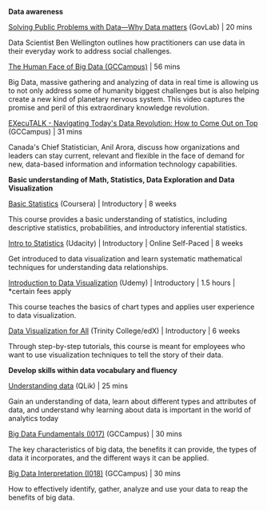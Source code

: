 **Data awareness**

[Solving Public Problems with Data—Why Data matters](http://sppd.thegovlab.org/videos/Solving%20Public%20Problems%20with%20Data%20-%20Why%20Data%20Matters%20(Ben%20Wellington)/story_html5.html) (GovLab) | 20 mins

Data Scientist Ben Wellington outlines how practitioners can use data in their everyday work to address social challenges.

[The Human Face of Big Data (GCCampus)](https://learn-apprendre.csps-efpc.gc.ca/application/en/content/human-face-big-data) | 56 mins

Big Data, massive gathering and analyzing of data in real time is allowing us to not only address some of humanity biggest challenges but is also helping create a new kind of planetary nervous system. This video captures the promise and peril of this extraordinary knowledge revolution.

[EXecuTALK - Navigating Today's Data Revolution: How to Come Out on Top](https://learn-apprendre.csps-efpc.gc.ca/application/en/content/executalk-navigating-todays-data-revolution-how-come-out-top-0) (GCCampus) | 31 mins

Canada's Chief Statistician, Anil Arora, discuss how organizations and leaders can stay current, relevant and flexible in the face of demand for new, data-based information and information technology capabilities.
 
**Basic understanding of Math, Statistics, Data Exploration and Data Visualization**

[Basic Statistics](https://www.coursera.org/learn/basic-statistics) (Coursera) | Introductory | 8 weeks

This course provides a basic understanding of statistics, including descriptive statistics, probabilities, and introductory inferential statistics.
 
[Intro to Statistics](https://www.udacity.com/course/intro-to-statistics--st101) (Udacity) | Introductory | Online Self-Paced | 8 weeks

Get introduced to data visualization and learn systematic mathematical techniques for understanding data relationships.

[Introduction to Data Visualization](https://www.udemy.com/introduction-to-data-visualization/) (Udemy) | Introductory | 1.5 hours | *certain fees apply

This course teaches the basics of chart types and applies user experience to data visualization.
 
[Data Visualization for All](https://www.edx.org/course/data-visualization-all-trinityx-t005x) (Trinity College/edX) | Introductory | 6 weeks

Through step-by-step tutorials, this course is meant for employees who want to use visualization techniques to tell the story of their data.
 
**Develop skills within data vocabulary and fluency**

[Understanding data](https://qcc.qlik.com/pluginfile.php/17953/mod_resource/content/3/DataVideo1/DataVideo1.html) (QLik) | 25 mins

Gain an understanding of data, learn about different types and attributes of data, and understand why learning about data is important in the world of analytics today

[Big Data Fundamentals (I017)](https://learn-apprendre.csps-efpc.gc.ca/application/en/content/big-data-fundamentals-i017) (GCCampus) | 30 mins

The key characteristics of big data, the benefits it can provide, the types of data it incorporates, and the different ways it can be applied.

[Big Data Interpretation (I018)](https://learn-apprendre.csps-efpc.gc.ca/application/en/content/big-data-interpretation-i018) (GCCampus) | 30 mins

How to effectively identify, gather, analyze and use your data to reap the benefits of big data.